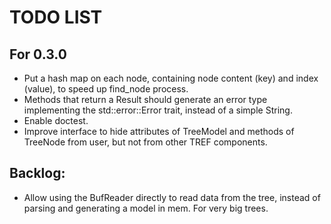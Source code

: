 
# TODO LIST

## For 0.3.0

- Put a hash map on each node, containing node content (key) and index (value), to speed up find_node process.
- Methods that return a Result should generate an error type implementing the std::error::Error trait, instead of a simple String.
- Enable doctest.
- Improve interface to hide attributes of TreeModel and methods of TreeNode from user, but not from other TREF components.

## Backlog:

- Allow using the BufReader directly to read data from the tree, instead of parsing and generating a model in mem. For very big trees.
